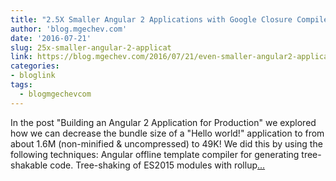 ```yaml
---
title: "2.5X Smaller Angular 2 Applications with Google Closure Compiler"
author: 'blog.mgechev.com'
date: '2016-07-21'
slug: 25x-smaller-angular-2-applicat
link: https://blog.mgechev.com/2016/07/21/even-smaller-angular2-applications-closure-tree-shaking/
categories:
- bloglink
tags:
  - blogmgechevcom
---
```


In the post "Building an Angular 2 Application for Production" we explored how we can decrease the bundle size of a "Hello world!" application to from about 1.6M (non-minified & uncompressed) to 49K! We did this by using the following techniques: Angular offline template compiler for generating tree-shakable code. Tree-shaking of ES2015 modules with rollup[... <i class="fas fa-external-link-alt"></i>](https://blog.mgechev.com/2016/07/21/even-smaller-angular2-applications-closure-tree-shaking/)


